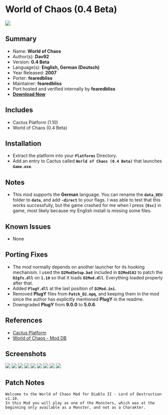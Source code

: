 # World of Chaos (0.4 Beta)

![](https://xyinn.org/diablo/platforms/platinum/World_of_Chaos_0.4_Beta/screenshots/Screenshot001.jpg)

## Summary

- Name: **World of Chaos**
- Author(s): **Dav92**
- Version: **0.4 Beta**
- Language(s): **English, German (Deutsch)**
- Year Released: **2007**
- Porter: **fearedbliss**
- Maintainer: **fearedbliss**
- Port hosted and verified internally by **fearedbliss**
- [**Download Now**](https://xyinn.org/diablo/platforms/platinum/World_of_Chaos_0.4_Beta/)

## Includes

- Cactus Platform (1.10)
- World of Chaos (0.4 Beta)

## Installation

- Extract the platform into your **`Platforms`** Directory.
- Add an entry to Cactus called **`World of Chaos (0.4 Beta)`** that launches
  **`Game.exe`**.

## Notes

- This mod supports the **German** language. You can rename the **`data_DEU`**
  folder to **`data`**, and add **`-direct`** to your flags. I was able to test
  that this works successfully, but the game crashed for me when I press
  **`[Esc]`** in game, most likely because my English install is missing some
  files.
  
## Known Issues

- None

## Porting Fixes

- The mod normally depends on another launcher for its hooking mechanism. I used
  the **`D2ModSetup.bat`** included in **`D2Mod102`** to patch the
  **`D2gfx.dll`** on **`1.10`** so that it loads **`D2Mod.dll`**. Everything
  loaded properly after that.
- Added **`PlugY.dll`** at the last position of **`D2Mod.ini`**.
- Removed **PlugY** files from **`Patch_D2.mpq`**, and keeping them in the mod
  since the author has explicitly mentioned **PlugY** in the readme.
- Downgraded **PlugY** from **9.0.0** to **5.0.6**.

## References

- [Cactus Platform](https://github.com/fearedbliss/Cactus)
- [World of Chaos - Mod DB](https://www.moddb.com/games/diablo-2-lod/addons/d2se-world-of-chaos-04b)

## Screenshots

![](https://xyinn.org/diablo/platforms/platinum/World_of_Chaos_0.4_Beta/screenshots/Screenshot002.jpg)
![](https://xyinn.org/diablo/platforms/platinum/World_of_Chaos_0.4_Beta/screenshots/Screenshot003.jpg)
![](https://xyinn.org/diablo/platforms/platinum/World_of_Chaos_0.4_Beta/screenshots/Screenshot004.jpg)
![](https://xyinn.org/diablo/platforms/platinum/World_of_Chaos_0.4_Beta/screenshots/Screenshot005.jpg)
![](https://xyinn.org/diablo/platforms/platinum/World_of_Chaos_0.4_Beta/screenshots/Screenshot006.jpg)
![](https://xyinn.org/diablo/platforms/platinum/World_of_Chaos_0.4_Beta/screenshots/Screenshot007.jpg)
![](https://xyinn.org/diablo/platforms/platinum/World_of_Chaos_0.4_Beta/screenshots/Screenshot008.jpg)
![](https://xyinn.org/diablo/platforms/platinum/World_of_Chaos_0.4_Beta/screenshots/Screenshot009.jpg)
![](https://xyinn.org/diablo/platforms/platinum/World_of_Chaos_0.4_Beta/screenshots/Screenshot010.jpg)

## Patch Notes

```
Welcome to the World of Chaos Mod for Diablo II - Lord of Destruction v1.10.
In this Mod you will play as one of the Monsters, which was at the
beginning only available as a Monster, and not as a Charakter.
```